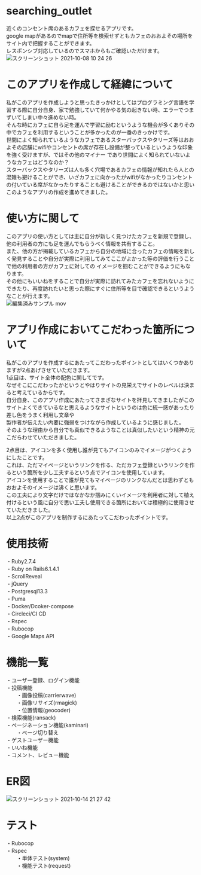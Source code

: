 # searching_outlet
近くのコンセント席のあるカフェを探せるアプリです。  
google mapがあるのでmapで住所等を検索せずともカフェのおおよその場所をサイト内で把握することができます。  
レスポンシブ対応しているのでスマホからもご確認いただけます。　　
![スクリーンショット 2021-10-08 10 24 26](https://user-images.githubusercontent.com/83266893/136486810-5e2282a5-a6c4-444c-b281-b27b9c37c202.png)

# このアプリを作成して経緯について
私がこのアプリを作成しようと思ったきっかけとしてはプログラミング言語を学習する際に自分自身、家で勉強していて何かやる気の起きない時、エラーでつまずいてしまい中々進めない時。  
そんな時にカフェに自ら足を運んで学習に励むというような機会が多くありその中でカフェを利用するということが多かったのが一番のきっかけです。  
世間によく知られているようなカフェであるスターバックスやタリーズ等はおおよその店舗にwifiやコンセントの席が存在し設備が整っているというような印象を強く受けますが、ではその他のマイナー
であり世間によく知られていないようなカフェはどうなのか？  
スターバックスやタリーズは人も多く穴場であるカフェの情報が知れたら人との混雑も避けることができ、いざカフェに向かったがwifiがなかったりコンセントの付いている席がなかったりすることも避けることができるのではないかと思いこのようなアプリの作成を進めてきました。  

# 使い方に関して
このアプリの使い方としては主に自分が新しく見つけたカフェを新規で登録し、他の利用者の方にも足を運んでもらうべく情報を共有すること。  
また、他の方が掲載しているカフェから自分の地域に合ったカフェの情報を新しく発見することや自分が実際に利用してみてここがよかった等の評価を行うことで他の利用者の方がカフェに対しての
イメージを掴むことができるようにもなります。  
その他にもいいねをすることで自分が実際に訪れてみたカフェを忘れないようにできたり、再度訪れたいと思った際にすぐに住所等を目で確認できるというようなことが行えます。  
![編集済みサンプル mov](https://user-images.githubusercontent.com/83266893/137138584-3eae1c6a-a6e3-4538-a36c-bb2811d29eba.gif)  

# アプリ作成においてこだわった箇所について
私がこのアプリを作成するにあたってこだわったポイントとしてはいくつかありますが2点あげさせていただきます。  
1点目は、サイト全体の配色に関してです。  
なぜそこにこだわったかというとやはりサイトの見栄えでサイトのレベルは決まると考えているからです。  
自分自身、このアプリ作成にあたってさまざなサイトを拝見してきましたがこのサイトよくできているなと思えるようなサイトというのは色に統一感があったり差し色をうまく利用し文章や  
製作者が伝えたい内要に強弱をつけながら作成しているように感じました。  
そのような理由から自分でも真似できるようなことは真似したいという精神の元こだらわせていただきました。  
  
2点目は、アイコンを多く使用し誰が見てもアイコンのみでイメージがつくようにしたことです。  
これは、ただマイページというリンクを作る、ただカフェ登録というリンクを作るという箇所を少し工夫するという点でアイコンを使用しています。  
アイコンを使用することで誰が見てもマイページのリンクなんだとは思わずともおおよそのイメージは沸くと思います。  
この工夫により文字だけではなかなか掴みにくいイメージを利用者に対して植え付けるという風に自分で思い工夫し使用できる箇所においては積極的に使用させていただきました。  
以上2点がこのアプリを制作するにあたってこだわったポイントです。

# 使用技術
・Ruby2.7.4  
・Ruby on Rails6.1.4.1  
・ScrollReveal  
・jQuery  
・Postgresql13.3  
・Puma  
・Docker/Dcoker-compose  
・Circleci/CI CD  
・Rspec  
・Rubocop  
・Google Maps API  

# 機能一覧
・ユーザー登録、ログイン機能  
・投稿機能  
&emsp;&emsp;・画像投稿(carrierwave)  
&emsp;&emsp;・画像リサイズ(rmagick)  
&emsp;&emsp;・位置情報(geocoder)  
・検索機能(ransack)  
・ページネーション機能(kaminari)  
&emsp;&emsp;・ページ切り替え  
・ゲストユーザー機能  
・いいね機能  
・コメント、レビュー機能  

# ER図  
![スクリーンショット 2021-10-14 21 27 42](https://user-images.githubusercontent.com/83266893/137317391-9bdc0ade-2b94-4e46-8cf8-0ac08aa3a867.png)

# テスト
・Rubocop  
・Rspec  
&emsp;&emsp;・単体テスト(system)  
&emsp;&emsp;・機能テスト(request)
